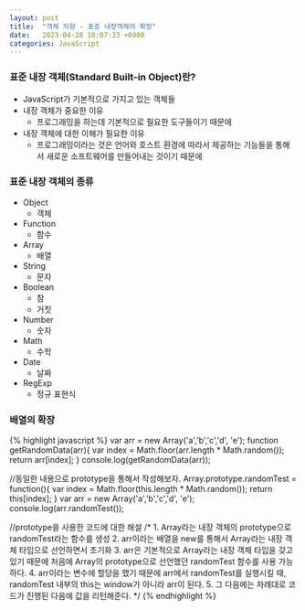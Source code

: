 ```yaml
---
layout: post
title:  "객체 지향 - 표준 내장객체의 확장"
date:   2023-04-28 10:07:33 +0900
categories: JavaScript
---
```


### 표준 내장 객체(Standard Built-in Object)란?

- JavaScript가 기본적으로 가지고 있는 객체들
- 내장 객체가 중요한 이유
    - 프로그래밍을 하는데 기본적으로 필요한 도구들이기 때문에
- 내장 객체에 대한 이해가 필요한 이유
    - 프로그래밍이라는 것은 언어와 호스트 환경에 따라서 제공하는 기능들을 통해서 새로운 소프트웨어를 만들어내는 것이기 때문에

### 표준 내장 객체의 종류

- Object
    - 객체
- Function
    - 함수
- Array
    -  배열
- String
    - 문자
- Boolean
    - 참
    - 거짓
- Number
    - 숫자
- Math
    - 수학
- Date
    - 날짜
- RegExp
    - 정규 표현식

### 배열의 확장

{% highlight javascript %}
var arr = new Array('a','b','c','d', 'e');
function getRandomData(arr){
    var index = Math.floor(arr.length * Math.random());
    return arr[index];
}
console.log(getRandomData(arr));

//동일한 내용으로 prototype을 통해서 작성해보자.
Array.prototype.randomTest = function(){
    var index = Math.floor(this.length * Math.random());
    return this[index];
}
var arr = new Array('a','b','c','d', 'e');
console.log(arr.randomTest());

//prototype을 사용한 코드에 대한 해설
/*
    1. Array라는 내장 객체의 prototype으로 randomTest라는 함수를 생성
    2. arr이라는 배열을 new를 통해서 Array라는 내장 객체 타입으로 선언하면서 초기화
    3. arr은 기본적으로 Array라는 내장 객체 타입을 갖고 있기 때문에
        처음에 Array의 prototype으로 선언했던 randomTest 함수를 사용 가능하다.
    4. arr이라는 변수에 할당을 했기 때문에 arr에서 randomTest를 실행시킬 때,
        randomTest 내부의 this는 window가 아니라 arr이 된다.
    5. 그 다음에는 차례대로 코드가 진행된 다음에 값을 리턴해준다.
*/
{% endhighlight %}